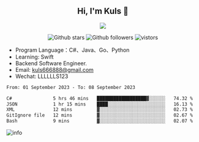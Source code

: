 <h2 align="center"> Hi, I'm Kuls 👋 </h2>
<p align="center">
    <p align="center">
        <img src=" https://avatars.githubusercontent.com/u/42165104?s=460&u=5c7fbf0bce7d4b38a15a44676e6f64b529e47598&v=4"/>
    </p>
    <p align="center">
      <img src="https://img.shields.io/github/stars/hellokuls?style=social" alt="Github stars" />
      <img src="https://img.shields.io/github/followers/hellokuls?style=social" alt="Github followers" />
      <img src="https://visitor-badge.glitch.me/badge?page_id=hellokuls.readme" alt="vistors" />
    </p>
</p>

- Program Language：C#、Java、Go、Python
- Learning: Swift
- Backend Software Engineer.
- Email: kuls666888@gmail.com
- Wechat: LLLLLLS123

<!--START_SECTION:waka-->

```txt
From: 01 September 2023 - To: 08 September 2023

C#               5 hrs 46 mins   ██████████████████▓░░░░░░   74.32 %
JSON             1 hr 15 mins    ████░░░░░░░░░░░░░░░░░░░░░   16.13 %
XML              12 mins         ▓░░░░░░░░░░░░░░░░░░░░░░░░   02.73 %
GitIgnore file   12 mins         ▓░░░░░░░░░░░░░░░░░░░░░░░░   02.67 %
Bash             9 mins          ▓░░░░░░░░░░░░░░░░░░░░░░░░   02.07 %
```

<!--END_SECTION:waka-->

![info](https://github-readme-stats.vercel.app/api?username=hellokuls&show_icons=true&count_private=true&hide=prs&theme=default_repocard)


